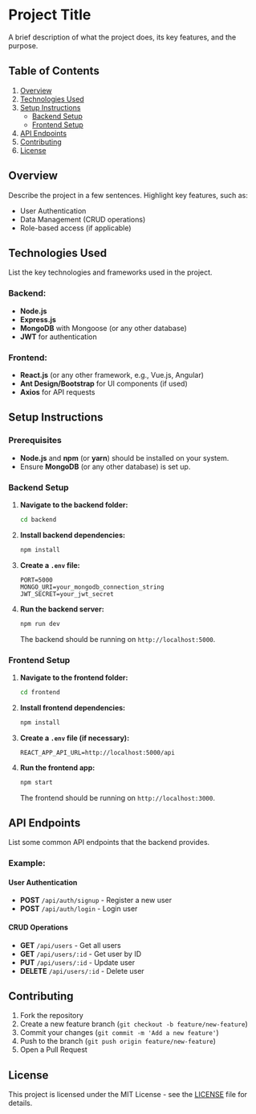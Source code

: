 # Project Title

A brief description of what the project does, its key features, and the purpose.

## Table of Contents

1. [Overview](#overview)
2. [Technologies Used](#technologies-used)
3. [Setup Instructions](#setup-instructions)
   - [Backend Setup](#backend-setup)
   - [Frontend Setup](#frontend-setup)
4. [API Endpoints](#api-endpoints)
5. [Contributing](#contributing)
6. [License](#license)

## Overview

Describe the project in a few sentences. Highlight key features, such as:

- User Authentication
- Data Management (CRUD operations)
- Role-based access (if applicable)

## Technologies Used

List the key technologies and frameworks used in the project.

### Backend:

- **Node.js**
- **Express.js**
- **MongoDB** with Mongoose (or any other database)
- **JWT** for authentication

### Frontend:

- **React.js** (or any other framework, e.g., Vue.js, Angular)
- **Ant Design/Bootstrap** for UI components (if used)
- **Axios** for API requests

## Setup Instructions

### Prerequisites

- **Node.js** and **npm** (or **yarn**) should be installed on your system.
- Ensure **MongoDB** (or any other database) is set up.

### Backend Setup

1. **Navigate to the backend folder:**

   ```bash
   cd backend
   ```

2. **Install backend dependencies:**

   ```bash
   npm install
   ```

3. **Create a `.env` file:**

   ```
   PORT=5000
   MONGO_URI=your_mongodb_connection_string
   JWT_SECRET=your_jwt_secret
   ```

4. **Run the backend server:**
   ```bash
   npm run dev
   ```
   The backend should be running on `http://localhost:5000`.

### Frontend Setup

1. **Navigate to the frontend folder:**

   ```bash
   cd frontend
   ```

2. **Install frontend dependencies:**

   ```bash
   npm install
   ```

3. **Create a `.env` file (if necessary):**

   ```
   REACT_APP_API_URL=http://localhost:5000/api
   ```

4. **Run the frontend app:**
   ```bash
   npm start
   ```
   The frontend should be running on `http://localhost:3000`.

## API Endpoints

List some common API endpoints that the backend provides.

### Example:

#### User Authentication

- **POST** `/api/auth/signup` - Register a new user
- **POST** `/api/auth/login` - Login user

#### CRUD Operations

- **GET** `/api/users` - Get all users
- **GET** `/api/users/:id` - Get user by ID
- **PUT** `/api/users/:id` - Update user
- **DELETE** `/api/users/:id` - Delete user

## Contributing

1. Fork the repository
2. Create a new feature branch (`git checkout -b feature/new-feature`)
3. Commit your changes (`git commit -m 'Add a new feature'`)
4. Push to the branch (`git push origin feature/new-feature`)
5. Open a Pull Request

## License

This project is licensed under the MIT License - see the [LICENSE](LICENSE) file for details.
